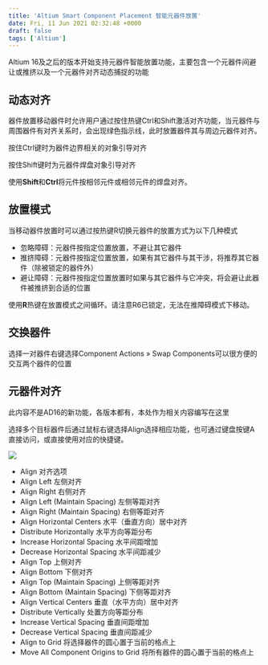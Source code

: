 ```yaml
---
title: 'Altium Smart Component Placement 智能元器件放置'
date: Fri, 11 Jun 2021 02:32:48 +0000
draft: false
tags: ['Altium']
---
```


Altium 16及之后的版本开始支持元器件智能放置功能，主要包含一个元器件间避让或推挤以及一个元器件对齐动态捕捉的功能

动态对齐
----

器件放置移动器件时允许用户通过按住热键Ctrl和Shift激活对齐功能，当元器件与周围器件有对齐关系时，会出现绿色指示线，此时放置器件其与周边元器件对齐。

按住Ctrl键时为器件边界相关的对象引导对齐

按住Shift键时为元器件焊盘对象引导对齐

使用**Shift**和**Ctrl**将元件按相邻元件或相邻元件的焊盘对齐。

放置模式
----

当移动器件放置时可以通过按热键R切换元器件的放置方式为以下几种模式

*   忽略障碍：元器件按指定位置放置，不避让其它器件
*   推挤障碍：元器件按指定位置放置，如果有其它器件与其干涉，将推荐其它器件（除被锁定的器件外）
*   避让障碍：元器件按指定位置放置时如果与其它器件与它冲突，将会避让此器件被推挤到合适的位置

使用**R**热键在放置模式之间循环。请注意R6已锁定，无法在推障碍模式下移动。

交换器件
----

选择一对器件右键选择Component Actions » Swap Components可以很方便的交互两个器件的位置

元器件对齐
-----

此内容不是AD16的新功能，各版本都有，本处作为相关内容编写在这里

选择多个目标器件后通过鼠标右键选择Align选择相应功能，也可通过键盘按键A直接访问，或直接使用对应的快捷键。

![](http://a1024.synology.me:222/images/blog2022/AltiumAlign.png)

*   Align 对齐选项
*   Align Left 左侧对齐
*   Align Right 右侧对齐
*   Align Left (Maintain Spacing) 左侧等距对齐
*   Align Right (Maintain Spacing) 右侧等距对齐
*   Align Horizontal Centers 水平（垂直方向）居中对齐
*   Distribute Horizontally 水平方向等距分布
*   Increase Horizontal Spacing 水平间距增加
*   Decrease Horizontal Spacing 水平间距减少
*   Align Top 上侧对齐
*   Align Bottom 下侧对齐
*   Align Top (Maintain Spacing) 上侧等距对齐
*   Align Bottom (Maintain Spacing) 下侧等距对齐
*   Align Vertical Centers 垂直（水平方向）居中对齐
*   Distribute Vertically 处置方向等距分布
*   Increase Vertical Spacing 垂直间距增加
*   Decrease Vertical Spacing 垂直间距减少
*   Align to Grid 将选择器件的圆心置于当前的格点上
*   Move All Component Origins to Grid 将所有器件的圆心置于当前的格点上